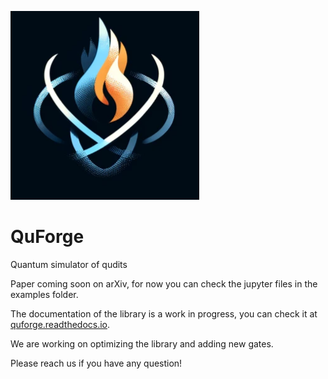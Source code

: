 ![QuForge Logo](https://github.com/tiago939/QuForge/blob/main/logo.png)

# QuForge
Quantum simulator of qudits

Paper coming soon on arXiv, for now you can check the jupyter files in the examples folder.

The documentation of the library is a work in progress, you can check it at [quforge.readthedocs.io](https://quforge.readthedocs.io).

We are working on optimizing the library and adding new gates.

Please reach us if you have any question!


